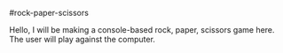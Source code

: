 #rock-paper-scissors

Hello, I will be making a console-based rock, paper, scissors game here. The user will play against the computer. 